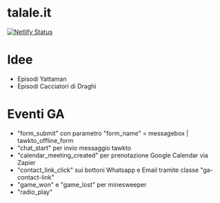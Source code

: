 # talale.it

[![Netlify Status](https://api.netlify.com/api/v1/badges/3185917a-f914-4861-b074-275c43b204ef/deploy-status)](https://app.netlify.com/sites/talale/deploys)

# Idee

- Episodi Yattaman
- Episodi Cacciatori di Draghi

# Eventi GA

- "form_submit" con parametro "form_name" = messagebox | tawkto_offline_form
- "chat_start" per invio messaggio tawkto
- "calendar_meeting_created" per prenotazione Google Calendar via Zapier
- "contact_link_click" sui bottoni Whatsapp e Email tramite classe "ga-contact-link"
- "game_won" e "game_lost" per minesweeper
- "radio_play"
